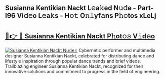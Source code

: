 ## Susianna Kentikian Nackt L𝚎a𝚔ed N𝚞𝚍e - Part-I96 Vi𝚍𝚎o L𝚎a𝚔s - H𝚘𝚝 O𝚗𝚕yf𝚊ns P𝚑𝚘tos xLeLj

# <h2><a href="http://kf2m2za.oniu.top/?m=Susianna+Kentikian+Nackt">🔗👉 🔴 Susianna Kentikian Nackt P𝚑ot𝚘𝚜 V𝚒d𝚎o</a></h2>

[![Susianna Kentikian Nackt Nu𝚍e𝚜](https://i.imgur.com/0qMVB7G.gif)](http://kf2m2za.oniu.top/?m=Susianna+Kentikian+Nackt)
Cybernetic performer and multimedia designer Susianna Kentikian Nackt, celebrated for distributing dance and lifestyle inspiration through popular dance trends and brief videos. Trailblazing engineer Susianna Kentikian Nackt, recognized for their innovative solutions and commitment to progress in the field of engineering.  
